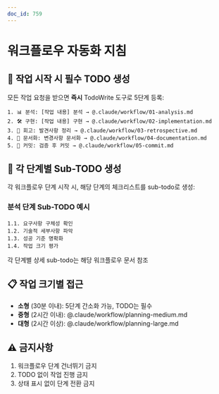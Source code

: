```yaml
---
doc_id: 759
---
```


# 워크플로우 자동화 지침

## 🚨 작업 시작 시 필수 TODO 생성

모든 작업 요청을 받으면 **즉시** TodoWrite 도구로 5단계 등록:

```
1. 📊 분석: [작업 내용] 분석 → @.claude/workflow/01-analysis.md
2. 🛠️ 구현: [작업 내용] 구현 → @.claude/workflow/02-implementation.md
3. 🤔 회고: 발견사항 정리 → @.claude/workflow/03-retrospective.md
4. 📝 문서화: 변경사항 문서화 → @.claude/workflow/04-documentation.md
5. 💾 커밋: 검증 후 커밋 → @.claude/workflow/05-commit.md
```

## 📌 각 단계별 Sub-TODO 생성

각 워크플로우 단계 시작 시, 해당 단계의 체크리스트를 sub-todo로 생성:

### 분석 단계 Sub-TODO 예시
```
1.1. 요구사항 구체성 확인
1.2. 기술적 세부사항 파악  
1.3. 성공 기준 명확화
1.4. 작업 크기 평가
```

각 단계별 상세 sub-todo는 해당 워크플로우 문서 참조

## 📋 작업 크기별 접근

- **소형** (30분 이내): 5단계 간소화 가능, TODO는 필수
- **중형** (2시간 이내): @.claude/workflow/planning-medium.md
- **대형** (2시간 이상): @.claude/workflow/planning-large.md

## ⚠️ 금지사항

1. 워크플로우 단계 건너뛰기 금지
2. TODO 없이 작업 진행 금지
3. 상태 표시 없이 단계 전환 금지